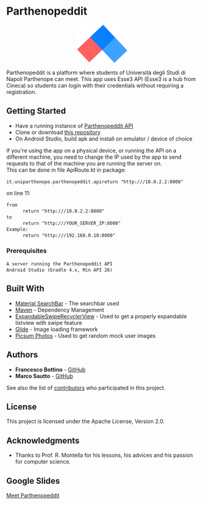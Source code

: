 # Parthenopeddit
<div style="text-align:center">
<img src="https://github.com/GruppoProgettoTMM201920-Parthenopeddit/AndroidAPP/blob/master/app/src/main/res/drawable/parthenopeddit_logo_transparent.png" height="100"></div>

Parthenopeddit is a platform where students of Università degli Studi di Napoli Parthenope can meet.
This app uses Esse3 API (Esse3 is a hub from Cineca) so students can login with their credentials 
without requiring a registration.

## Getting Started

* Have a running instance of [Parthenopeddit API](https://github.com/GruppoProgettoTMM201920-Parthenopeddit/RESTPlusAPI)
* Clone or download [this repository](https://github.com/GruppoProgettoTMM201920-Parthenopeddit/AndroidAPP.git)
* On Android Studio, build apk and install on emulator / device of choice

If you're using the app on a physical device, or running the API on a different machine, you need to change the IP used by the app to send requests to that of the machine you are running the server on.  
This can be done in file ApiRoute.kt in package:
```
it.uniparthenope.parthenopeddit.apireturn "http:///10.0.2.2:8000"
```
on line 11: 
```
from 
      return "http:///10.0.2.2:8000"
to
      return "http:///YOUR_SERVER_IP:8000"
Example:
      return "http:///192.168.0.10:8000"
```

### Prerequisites
```
A server running the Parthenopeddit API
Android Studio (Gradle 4.x, Min API 26)
```
## Built With

* [Material SearchBar](https://github.com/mancj/MaterialSearchBar) - The searchbar used
* [Maven](https://maven.apache.org/) - Dependency Management
* [ExpandableSwipeRecyclerView](https://github.com/hyunstyle/ExpandableSwipeRecyclerView) - Used to get a properly expandable listview with swipe feature
* [Glide](https://github.com/bumptech/glide/) - Image loading framework
* [Picsum Photos](https://github.com/DMarby/picsum-photos/) - Used to get random mock user images

## Authors

* **Francesco Bottino**  - [GitHub](https://github.com/FrancescoBottino)
* **Marco Sautto**  - [GitHub](https://github.com/MarcoSautto)

See also the list of [contributors](https://github.com/orgs/GruppoProgettoTMM201920-Parthenopeddit/people) who participated in this project.

## License

This project is licensed under the Apache License, Version 2.0.

## Acknowledgments

* Thanks to Prof. R. Montella for his lessons, his advices and his passion for computer science.

## Google Slides

[Meet Parthenopeddit](https://docs.google.com/presentation/d/1dtrFvwjBepCGeagHdioocrLYIhkDcRJfmuVpJrPYFAU/edit#slide=id.p)
